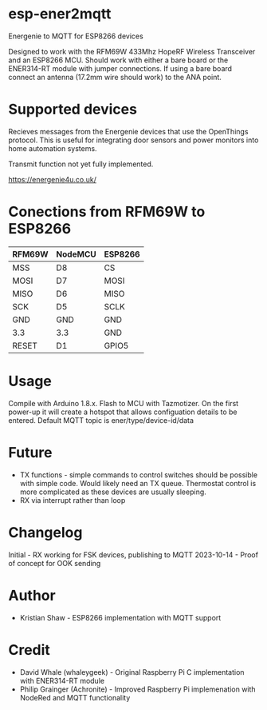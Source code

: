 # esp-ener2mqtt
Energenie to MQTT for ESP8266 devices

Designed to work with the RFM69W 433Mhz HopeRF Wireless Transceiver and an ESP8266 MCU. Should work with either a bare board or the ENER314-RT module with jumper connections. If using a bare board connect an antenna (17.2mm wire should work) to the ANA point.

# Supported devices
Recieves messages from the Energenie devices that use the OpenThings protocol. This is useful for integrating door sensors and power monitors into home automation systems.

Transmit function not yet fully implemented.

https://energenie4u.co.uk/

# Conections from RFM69W to ESP8266

RFM69W | NodeMCU | ESP8266
--- | --- | --- |
MSS | D8 | CS
MOSI | D7 | MOSI
MISO | D6 | MISO
SCK | D5 | SCLK
GND | GND | GND
3.3 | 3.3 | GND
RESET | D1 | GPIO5

# Usage
Compile with Arduino 1.8.x. Flash to MCU with Tazmotizer. On the first power-up it will create a hotspot that allows configuation details to be entered.
Default MQTT topic is ener/type/device-id/data

# Future
* TX functions - simple commands to control switches should be possible with simple code. Would likely need an TX queue. Thermostat control is more complicated as these devices are usually sleeping.
* RX via interrupt rather than loop

# Changelog
Initial     - RX working for FSK devices, publishing to MQTT
2023-10-14  - Proof of concept for OOK sending 

# Author
* Kristian Shaw - ESP8266 implementation with MQTT support

# Credit
* David Whale (whaleygeek) - Original Raspberry Pi C implementation with ENER314-RT module
* Philip Grainger (Achronite) - Improved Raspberry Pi implemenation with NodeRed and MQTT functionality
